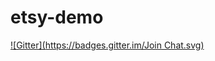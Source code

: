 # etsy-demo
[![Gitter](https://badges.gitter.im/Join Chat.svg)](https://gitter.im/filiperocha/etsy-demo?utm_source=badge&utm_medium=badge&utm_campaign=pr-badge&utm_content=badge)